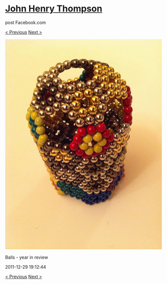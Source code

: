 # [John Henry Thompson](../README.md)
post Facebook.com

[< Previous](2011-12-29-1.md) [Next >](2011-12-29-3.md)

[![](../media/2011-12-29/Balls-year-in-review-1.jpg)](../README.md)

Balls - year in review

2011-12-29 19:12:44

[< Previous](2011-12-29-1.md) [Next >](2011-12-29-3.md)